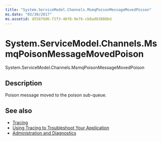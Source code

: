 ```yaml
---
title: "System.ServiceModel.Channels.MsmqPoisonMessageMovedPoison"
ms.date: "03/30/2017"
ms.assetid: d5587606-f2f3-46f8-9e76-cb8ad83088bd
---
```

# System.ServiceModel.Channels.MsmqPoisonMessageMovedPoison
System.ServiceModel.Channels.MsmqPoisonMessageMovedPoison  
  
## Description  
 Poison message moved to the poison sub-queue.  
  
## See also

- [Tracing](index.md)
- [Using Tracing to Troubleshoot Your Application](using-tracing-to-troubleshoot-your-application.md)
- [Administration and Diagnostics](../index.md)
